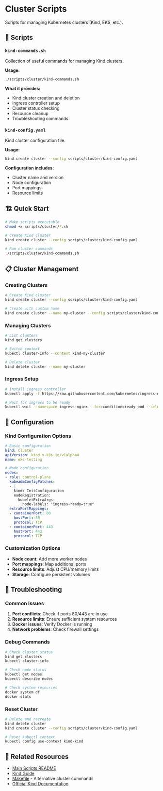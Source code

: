 # Cluster Scripts

Scripts for managing Kubernetes clusters (Kind, EKS, etc.).

## 📁 Scripts

### `kind-commands.sh`
Collection of useful commands for managing Kind clusters.

**Usage:**
```bash
./scripts/cluster/kind-commands.sh
```

**What it provides:**
- Kind cluster creation and deletion
- Ingress controller setup
- Cluster status checking
- Resource cleanup
- Troubleshooting commands

### `kind-config.yaml`
Kind cluster configuration file.

**Usage:**
```bash
kind create cluster --config scripts/cluster/kind-config.yaml
```

**Configuration includes:**
- Cluster name and version
- Node configuration
- Port mappings
- Resource limits

## 🏗️ Quick Start

```bash
# Make scripts executable
chmod +x scripts/cluster/*.sh

# Create Kind cluster
kind create cluster --config scripts/cluster/kind-config.yaml

# Run cluster commands
./scripts/cluster/kind-commands.sh
```

## 📋 Cluster Management

### Creating Clusters
```bash
# Create Kind cluster
kind create cluster --config scripts/cluster/kind-config.yaml

# Create with custom name
kind create cluster --name my-cluster --config scripts/cluster/kind-config.yaml
```

### Managing Clusters
```bash
# List clusters
kind get clusters

# Switch context
kubectl cluster-info --context kind-my-cluster

# Delete cluster
kind delete cluster --name my-cluster
```

### Ingress Setup
```bash
# Install ingress controller
kubectl apply -f https://raw.githubusercontent.com/kubernetes/ingress-nginx/main/deploy/static/provider/kind/deploy.yaml

# Wait for ingress to be ready
kubectl wait --namespace ingress-nginx --for=condition=ready pod --selector=app.kubernetes.io/component=controller --timeout=120s
```

## 🔧 Configuration

### Kind Configuration Options
```yaml
# Basic configuration
kind: Cluster
apiVersion: kind.x-k8s.io/v1alpha4
name: eks-testing

# Node configuration
nodes:
- role: control-plane
  kubeadmConfigPatches:
  - |
    kind: InitConfiguration
    nodeRegistration:
      kubeletExtraArgs:
        node-labels: "ingress-ready=true"
  extraPortMappings:
  - containerPort: 80
    hostPort: 80
    protocol: TCP
  - containerPort: 443
    hostPort: 443
    protocol: TCP
```

### Customization Options
- **Node count**: Add more worker nodes
- **Port mappings**: Map additional ports
- **Resource limits**: Adjust CPU/memory limits
- **Storage**: Configure persistent volumes

## 🐛 Troubleshooting

### Common Issues
1. **Port conflicts**: Check if ports 80/443 are in use
2. **Resource limits**: Ensure sufficient system resources
3. **Docker issues**: Verify Docker is running
4. **Network problems**: Check firewall settings

### Debug Commands
```bash
# Check cluster status
kind get clusters
kubectl cluster-info

# Check node status
kubectl get nodes
kubectl describe nodes

# Check system resources
docker system df
docker stats
```

### Reset Cluster
```bash
# Delete and recreate
kind delete cluster
kind create cluster --config scripts/cluster/kind-config.yaml

# Reset kubectl context
kubectl config use-context kind-kind
```

## 🔗 Related Resources

- [Main Scripts README](../README.md)
- [Kind Guide](../../docs/KIND_GUIDE.md)
- [Makefile](../../Makefile) - Alternative cluster commands
- [Official Kind Documentation](https://kind.sigs.k8s.io/)
